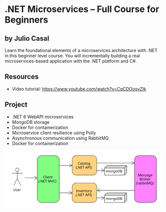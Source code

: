 # .NET Microservices – Full Course for Beginners
## by Julio Casal

Learn the foundational elements of a microservices architecture with .NET in this beginner level course. You will incrementally building a real microservices-based application with the .NET platform and C#.

## Resources
- Video tutorial: https://www.youtube.com/watch?v=CqCDOosvZIk

## Project
- .NET 6 WebAPI microservices
- MongoDB storage
- Docker for containerization
- Microservice client resilience using Polly
- Asynchronous communication using RabbitMQ
- Docker for containerization

![Microservice project](microservice_architecture.svg)